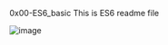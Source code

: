 0x00-ES6_basic
This is ES6 readme file

![image](https://github.com/Ironlaydee/alx-backend-javascript/assets/113660966/ad62f791-6111-4a7e-8b02-e5e9f14a60da)
